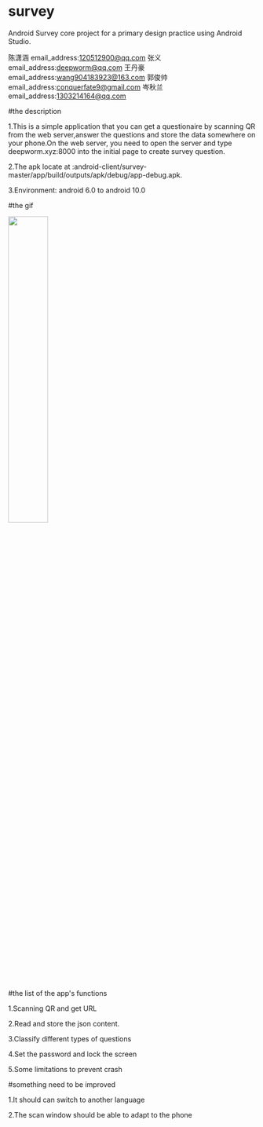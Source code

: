 # survey
Android Survey core project for a primary design practice using Android Studio.

陈潇涵 email_address:120512900@qq.com
张义   email_address:deepworm@qq.com
王丹豪 email_address:wang904183923@163.com
郭俊帅 email_address:conquerfate9@gmail.com
岑秋兰 email_address:1303214164@qq.com


#the description

1.This is a simple application that you can get a questionaire by scanning QR from the web server,answer the questions and store the data somewhere on your phone.On the web server, you need to open the server and type deepworm.xyz:8000 into the initial page to create survey question. 

2.The apk locate at :android-client/survey-master/app/build/outputs/apk/debug/app-debug.apk.

3.Environment: android 6.0 to android 10.0

#the gif

<img src=android-client/gif/surveyshow.gif height=40% width=40%>

#the list of the app's functions

1.Scanning QR and get URL

2.Read and store the json content.

3.Classify different types of questions

4.Set the password and lock the screen

5.Some limitations to prevent crash


#something need to be improved

1.It should can switch to another language

2.The scan window should be able to adapt to the phone

